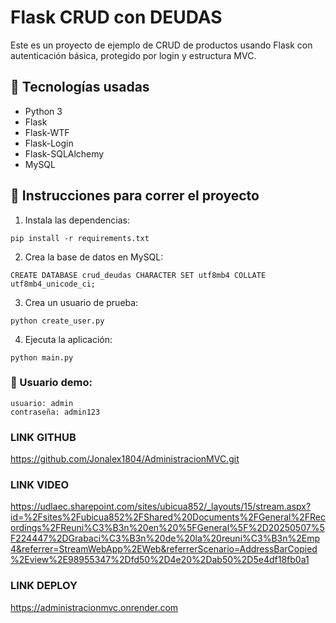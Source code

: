 # Flask CRUD con DEUDAS

Este es un proyecto de ejemplo de CRUD de productos usando Flask con autenticación básica, protegido por login y estructura MVC.

## 🔧 Tecnologías usadas

- Python 3
- Flask
- Flask-WTF
- Flask-Login
- Flask-SQLAlchemy
- MySQL

## 🚀 Instrucciones para correr el proyecto


1. Instala las dependencias:

```
pip install -r requirements.txt
```

2. Crea la base de datos en MySQL:

```
CREATE DATABASE crud_deudas CHARACTER SET utf8mb4 COLLATE utf8mb4_unicode_ci;
```

3. Crea un usuario de prueba:

```
python create_user.py
```

4. Ejecuta la aplicación:

```
python main.py
```

### 👤 Usuario demo:

```
usuario: admin
contraseña: admin123
```

### LINK GITHUB
https://github.com/Jonalex1804/AdministracionMVC.git

### LINK VIDEO
https://udlaec.sharepoint.com/sites/ubicua852/_layouts/15/stream.aspx?id=%2Fsites%2Fubicua852%2FShared%20Documents%2FGeneral%2FRecordings%2FReuni%C3%B3n%20en%20%5FGeneral%5F%2D20250507%5F224447%2DGrabaci%C3%B3n%20de%20la%20reuni%C3%B3n%2Emp4&referrer=StreamWebApp%2EWeb&referrerScenario=AddressBarCopied%2Eview%2E98955347%2Dfd50%2D4e20%2Dab50%2D5e4df18fb0a1


### LINK DEPLOY
https://administracionmvc.onrender.com
